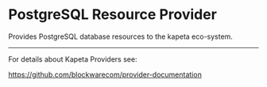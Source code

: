 # PostgreSQL Resource Provider
Provides PostgreSQL database resources to the kapeta eco-system.

---
For details about Kapeta Providers see:

https://github.com/blockwarecom/provider-documentation
